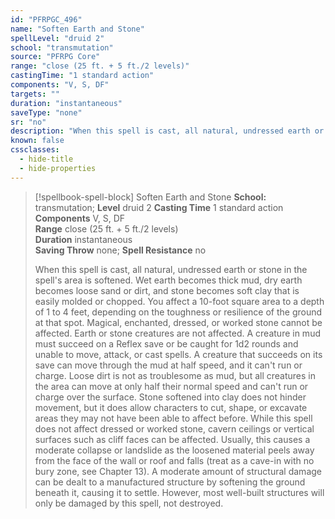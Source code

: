 ```yaml
---
id: "PFRPGC_496"
name: "Soften Earth and Stone"
spellLevel: "druid 2"
school: "transmutation"
source: "PFRPG Core"
range: "close (25 ft. + 5 ft./2 levels)"
castingTime: "1 standard action"
components: "V, S, DF"
targets: ""
duration: "instantaneous"
saveType: "none"
sr: "no"
description: "When this spell is cast, all natural, undressed earth or stone in the spell's area is softened. Wet earth becomes thick mud, dry earth becomes loose sand or dirt, and stone becomes soft clay that is easily molded or chopped. You affect a 10-foot square area to a depth of 1 to 4 feet, depending on the toughness or resilience of the ground at that spot. Magical, enchanted, dressed, or worked stone cannot be affected. Earth or stone creatures are not affected.  A creature in mud must succeed on a Reflex save or be caught for 1d2 rounds and unable to move, attack, or cast spells. A creature that succeeds on its save can move through the mud at half speed, and it can't run or charge. Loose dirt is not as troublesome as mud, but all creatures in the area can move at only half their normal speed and can't run or charge over the surface. Stone softened into clay does not hinder movement, but it does allow characters to cut, shape, or excavate areas they may not have been able to affect before.  While this spell does not affect dressed or worked stone, cavern ceilings or vertical surfaces such as cliff faces can be affected.  Usually, this causes a moderate collapse or landslide as the loosened material peels away from the face of the wall or roof and falls (treat as a cave-in with no bury zone, see Chapter 13).  A moderate amount of structural damage can be dealt to a manufactured structure by softening the ground beneath it, causing it to settle. However, most well-built structures will only be damaged by this spell, not destroyed."
known: false
cssclasses:
  - hide-title
  - hide-properties
---
```


> [!spellbook-spell-block] Soften Earth and Stone
> **School:** transmutation; **Level** druid 2
> **Casting Time** 1 standard action  
> **Components** V, S, DF  
> **Range** close (25 ft. + 5 ft./2 levels)  
> **Duration** instantaneous  
> **Saving Throw** none; **Spell Resistance** no
> 
> When this spell is cast, all natural, undressed earth or stone in the spell's area is softened. Wet earth becomes thick mud, dry earth becomes loose sand or dirt, and stone becomes soft clay that is easily molded or chopped. You affect a 10-foot square area to a depth of 1 to 4 feet, depending on the toughness or resilience of the ground at that spot. Magical, enchanted, dressed, or worked stone cannot be affected. Earth or stone creatures are not affected.  A creature in mud must succeed on a Reflex save or be caught for 1d2 rounds and unable to move, attack, or cast spells. A creature that succeeds on its save can move through the mud at half speed, and it can't run or charge. Loose dirt is not as troublesome as mud, but all creatures in the area can move at only half their normal speed and can't run or charge over the surface. Stone softened into clay does not hinder movement, but it does allow characters to cut, shape, or excavate areas they may not have been able to affect before.  While this spell does not affect dressed or worked stone, cavern ceilings or vertical surfaces such as cliff faces can be affected.  Usually, this causes a moderate collapse or landslide as the loosened material peels away from the face of the wall or roof and falls (treat as a cave-in with no bury zone, see Chapter 13).  A moderate amount of structural damage can be dealt to a manufactured structure by softening the ground beneath it, causing it to settle. However, most well-built structures will only be damaged by this spell, not destroyed.